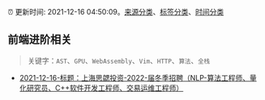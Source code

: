 :alarm_clock: 更新时间: 2021-12-16 04:50:09。[来源分类](../README.md)、[标签分类](../TAGS.md)、[时间分类](../TIMELINE.md)

## 前端进阶相关


> 关键字：`AST`、`GPU`、`WebAssembly`、`Vim`、`HTTP`、`算法`、`全栈`



- [2021-12-16-标题：上海思勰投资-2022-届冬季招聘（NLP-算法工程师、量化研究员、C++软件开发工程师、交易运维工程师）](https://www.v2ex.com/t/822546) 